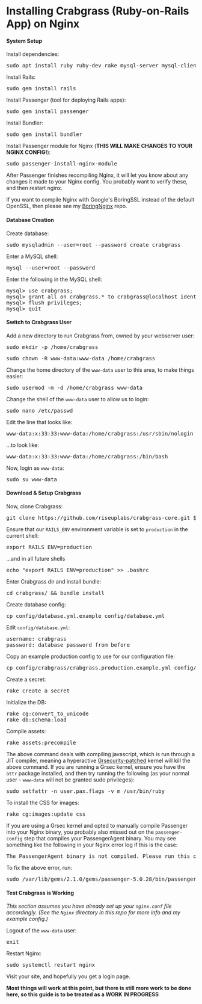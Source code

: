 # Installing Crabgrass (Ruby-on-Rails App) on Nginx

#### System Setup
Install dependencies:
<pre>sudo apt install ruby ruby-dev rake mysql-server mysql-client libmysqld-dev git make libssl-dev g++ graphicsmagick libmysqlclient-dev libsqlite3-dev</pre>

Install Rails:
<pre>sudo gem install rails</pre>

Install Passenger (tool for deploying Rails apps):
<pre>sudo gem install passenger</pre>

Install Bundler:
<pre>sudo gem install bundler</pre>

Install Passenger module for Nginx (**THIS WILL MAKE CHANGES TO YOUR NGINX CONFIG!**):
<pre>sudo passenger-install-nginx-module</pre>

After Passenger finishes recompiling Nginx, it will let you know about any changes it made to your Nginx config. You probably want to verify these, and then restart nginx.

If you want to compile Nginx with Google's BoringSSL instead of the default OpenSSL, then please see my [BoringNginx](https://github.com/ajhaydock/BoringNginx) repo.

#### Database Creation
Create database:
<pre>sudo mysqladmin --user=root --password create crabgrass</pre>

Enter a MySQL shell:
<pre>mysql --user=root --password</pre>

Enter the following in the MySQL shell:
<pre>
mysql> use crabgrass;
mysql> grant all on crabgrass.* to crabgrass@localhost identified by 'a_new_password';
mysql> flush privileges;
mysql> quit
</pre>

#### Switch to Crabgrass User
Add a new directory to run Crabgrass from, owned by your webserver user:
<pre>sudo mkdir -p /home/crabgrass</pre>
<pre>sudo chown -R www-data:www-data /home/crabgrass</pre>

Change the home directory of the `www-data` user to this area, to make things easier:
<pre>sudo usermod -m -d /home/crabgrass www-data</pre>

Change the shell of the `www-data` user to allow us to login:
<pre>sudo nano /etc/passwd</pre>

Edit the line that looks like:
<pre>www-data:x:33:33:www-data:/home/crabgrass:/usr/sbin/nologin</pre>

...to look like:
<pre>www-data:x:33:33:www-data:/home/crabgrass:/bin/bash</pre>

Now, login as `www-data`:
<pre>sudo su www-data</pre>

#### Download & Setup Crabgrass
Now, clone Crabgrass:
<pre>git clone https://github.com/riseuplabs/crabgrass-core.git $HOME/crabgrass</pre>

Ensure that our `RAILS_ENV` environment variable is set to `production` in the current shell:
<pre>export RAILS_ENV=production</pre>

...and in all future shells
<pre>echo "export RAILS_ENV=production" >> .bashrc</pre>

Enter Crabgrass dir and install bundle:
<pre>cd crabgrass/ && bundle install</pre>

Create database config:
<pre>cp config/database.yml.example config/database.yml</pre>

Edit `config/database.yml`:
<pre>
username: crabgrass
password: database_password_from_before
</pre>

Copy an example production config to use for our configuration file:
<pre>cp config/crabgrass/crabgrass.production.example.yml config/crabgrass/crabgrass.production.yml</pre>

Create a secret:
<pre>rake create_a_secret</pre>

Initialize the DB:
<pre>
rake cg:convert_to_unicode
rake db:schema:load
</pre>

Compile assets:
<pre>rake assets:precompile</pre>

The above command deals with compiling javascript, which is run through a JIT compiler, meaning a hyperactive [Grsecurity-patched](https://grsecurity.net/) kernel will kill the above command. If you are running a Grsec kernel, ensure you have the `attr` package installed, and then try running the following (as your normal user - `www-data` will not be granted sudo privileges):
<pre>sudo setfattr -n user.pax.flags -v m /usr/bin/ruby</pre>

To install the CSS for images:
<pre>rake cg:images:update_css</pre>

If you are using a Grsec kernel and opted to manually compile Passenger into your Nginx binary, you probably also missed out on the `passenger-config` step that compiles your PassengerAgent binary. You may see something like the following in your Nginx error log if this is the case:
<pre>The PassengerAgent binary is not compiled. Please run this command to compile it: /var/lib/gems/2.1.0/gems/passenger-5.0.28/bin/passenger-config compile-agent</pre>

To fix the above error, run:
<pre>sudo /var/lib/gems/2.1.0/gems/passenger-5.0.28/bin/passenger-config compile-agent</pre>

#### Test Crabgrass is Working
*This section assumes you have already set up your `nginx.conf` file accordingly. (See the `Nginx` directory in this repo for more info and my example config.)*

Logout of the `www-data` user:
<pre>exit</pre>

Restart Nginx:
<pre>sudo systemctl restart nginx</pre>

Visit your site, and hopefully you get a login page.

**Most things will work at this point, but there is still more work to be done here, so this guide is to be treated as a WORK IN PROGRESS**
